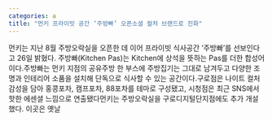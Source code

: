 ```yaml
---
categories: a
title: "먼키 프라이빗 공간 ‘주방빠’ 오픈소셜 컬처 브랜드로 진화"
---
```

먼키는 지난 8월 주방오락실을 오픈한 데 이어 프라이빗 식사공간 ‘주방빠’를 선보인다고 26일 밝혔다. 주방빠(Kitchen Pas)는 Kitchen에 상석을 뜻하는 Pas를 더한 합성어이다.주방빠는 먼키 지점의 공유주방 한 부스에 주방집기는 그대로 남겨두고 다양한 조명과 인테리어 소품을 설치해 단독으로 식사할 수 있는 공간이다.구로점은 나이트 컬처 감성을 담아 홍콩포차, 캠프포차, 88포차를 테마로 구성됐고, 시청점은 최근 SNS에서 핫한 에센셜 느낌으로 연출됐다먼키는 주방오락실을 구로디지털단지점에도 추가 개설했다. 이곳은 옛날